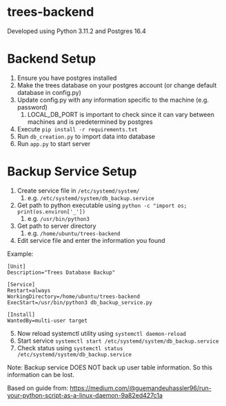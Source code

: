 # trees-backend
Developed using Python 3.11.2 and Postgres 16.4

# Backend Setup
1. Ensure you have postgres installed 
2. Make the trees database on your postgres account (or change default database in config.py)
3. Update config.py with any information specific to the machine (e.g. password)
   1. LOCAL_DB_PORT is important to check since it can vary between machines and is predetermined by postgres
4. Execute `pip install -r requirements.txt`
5. Run `db_creation.py` to import data into database
6. Run `app.py` to start server

# Backup Service Setup
1. Create service file in `/etc/systemd/system/`
   1. e.g. `/etc/systemd/system/db_backup.service`
2. Get path to python executable using `python -c "import os; print(os.environ['_'])`
   1. e.g. `/usr/bin/python3`
3. Get path to server directory
   1. e.g. `/home/ubuntu/trees-backend`
4. Edit service file and enter the information you found

Example:
```
[Unit]
Description="Trees Database Backup"

[Service]
Restart=always
WorkingDirectory=/home/ubuntu/trees-backend
ExecStart=/usr/bin/python3 db_backup_service.py

[Install]
WantedBy=multi-user target
```
5. Now reload systemctl utility using `systemctl daemon-reload`
6. Start service `systemctl start /etc/systemd/system/db_backup.service`
7. Check status using `systemctl status /etc/systemd/system/db_backup.service`

Note: Backup service DOES NOT back up user table information. So this information can be lost.

Based on guide from: https://medium.com/@guemandeuhassler96/run-your-python-script-as-a-linux-daemon-9a82ed427c1a
